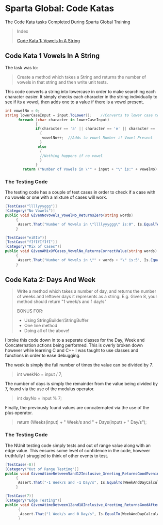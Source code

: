 # Sparta Global: Code Katas
 The Code Kata tasks Completed During Sparta Global Training

> Index
> 
> [Code Kata 1: Vowels In A String](#Code-Kata-1-Vowels-In-A-String)

## Code Kata 1 Vowels In A String
The task was to:
>Create a method which takes a String and returns the number of vowels in that string and then write unit tests.

This code converts a string into lowercase in order to make searching each character easier. It simply checks each character in the string individually to see if its a vowel, then adds one to a value if there is a vowel present.

```csharp
int vowelNo = 0;
string lowerCaseInput = input.ToLower();    //Converts to lower case to allow for easier char search
      foreach (char character in lowerCaseInput)
              {
              if(character == 'a' || character == 'e' || character == 'i' || character == 'o' || character == 'u')
                {
                 vowelNo++;  //Adds to vowel Number if Vowel Present
                }
               else
                {
                //Nothing happens if no vowel
                }
              }
        return ("Number of Vowels in \"" + input + "\" is:" + vowelNo); 
```

### The Testing Code
The testing code has a couple of test cases in order to check if a case with no vowels or one with a mixture of cases will work.

```csharp
[TestCase("llllyyyggg")]
[Category("No Vowels")]
public void GivenNoVowels_VowelNo_ReturnsZero(string words)
     {
      Assert.That("Number of Vowels in \"llllyyyggg\" is:0", Is.EqualTo(VowelCounter.VowelNo(words)));
     }

[TestCase("eiEIo")]
[TestCase("fIfIfIfIfI")]
[Category("Mix of Cases")]
public void GivenAMixOfCases_VowelNo_ReturnsCorrectValue(string words)
     {
      Assert.That("Number of Vowels in \"" + words + "\" is:5", Is.EqualTo(VowelCounter.VowelNo(words)));
     }
```

## Code Kata 2: Days And Week
> Write a method which takes a number of day, and returns the number of weeks and leftover days it represents as a string. E.g. Given 8, your method should return "1 week/s and 1 day/s"
> 
> BONUS FOR: 
> - Using StringBuilder/StringBuffer
> - One line method
> - Doing all of the above!

I broke this code down in to a seperate classes for the Day, Week and Concaternation actions being performed. This is overly broken down however while learning C and C++ I was taught to use classes and functions in order to ease debugging.

The week is simply the full number of times the value can be divided by 7.
> int weekNo = input / 7;

The number of days is simply the remainder from the value being divided by 7, found via the use of the modulus operator.
> int dayNo = input % 7;

Finally, the previously found values are concaternated via the use of the plus operator.
> return (Weeks(input) + " Week/s and " + Days(input) + " Day/s");

### The Testing Code
The NUnit testing code simply tests and out of range value along with an edge value. This ensures some level of confidence in the code, however truthfully I struggled to think of other events to test.

```csharp
[TestCase(-8)]
[Category("Out of Range Testing")]
public void GivenAtimeBetween5and12Inclusive_Greeting_ReturnsGoodEvening(int testDays)
     {
      Assert.That("-1 Week/s and -1 Day/s", Is.EqualTo(WeekAndDayCalculator.FullStringConcat(testDays)));
     }

[TestCase(7)]
[Category("Edge Testing")]
public void GivenAtimeBetween12and18Inclusive_Greeting_ReturnsGoodAfternoon(int testDays)
      {
       Assert.That("1 Week/s and 0 Day/s", Is.EqualTo(WeekAndDayCalculator.FullStringConcat(testDays)));
      }
```
